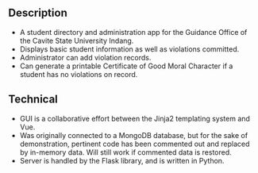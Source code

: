 ## Description

- A student directory and administration app for the Guidance Office of the Cavite State University Indang.
- Displays basic student information as well as violations committed.
- Administrator can add violation records.
- Can generate a printable Certificate of Good Moral Character if a student has no violations on record.

## Technical
- GUI is a collaborative effort between the Jinja2 templating system and Vue.
- Was originally connected to a MongoDB database, but for the sake of demonstration, pertinent code has been commented out and replaced by in-memory data. Will still work if commented data is restored.
- Server is handled by the Flask library, and is written in Python.
